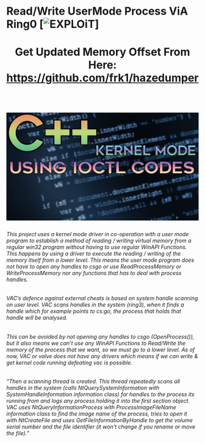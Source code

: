 # Read/Write UserMode Process ViA Ring0 [![EXPLOiT](https://cdn.rawgit.com/sindresorhus/awesome/d7305f38d29fed78fa85652e3a63e154dd8e8829/media/badge.svg)]
 <h1 align="center">
 
 Get Updated Memory Offset From Here: https://github.com/frk1/hazedumper

<h1 align="center"> <br><a href="https://www.youtube.com/watch?v=1JWNrAk-Kx0"><img src="KernelMode.jpg" alt="Hack"></a></h1>

###### This project uses a kernel mode driver in co-operation with a user mode program to establish a method of reading / writing virtual memory from a regular win32 program without having to use regular WinAPI Functions. This happens by using a driver to execute the reading / writing of the memory itself from a lower level. This means the user mode program does not have to open any handles to csgo or use ReadProcessMemory or WriteProcessMemory nor any functions that has to deal with process handles.

###### VAC’s defence against external cheats is based on system handle scanning on user level. VAC scans handles in the system (ring3), when it finds a handle which for example points to cs:go, the process that holds that handle will be analysed.

###### This can be avoided by not opening any handles to csgo (OpenProcess()), but it also means we can’t use any WinAPI Functions to Read/Write the memory of the process that we want, so we must go to a lower level. As of now, VAC or valve does not have any drivers which means if we can write & get kernel code running defeating vac is possible.

###### “Then a scanning thread is created. This thread repeatedly scans all handles in the system (calls NtQuerySystemInformation with SystemHandleInformation information class) for handles to the process its running from and logs any process holding it into the first section object. VAC uses NtQueryInformationProcess with ProcessImageFileName information class to find the image name of the process, tries to open it with NtCreateFile and uses GetFileInformationByHandle to get the volume serial number and the file identifier (it won't change if you rename or move the file).”
